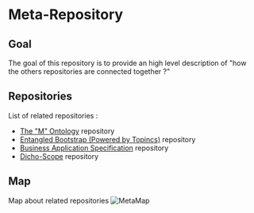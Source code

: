 Meta-Repository
==
Goal
-
The goal of this repository is to provide an high level description of 
"how the others repositories are connected together ?"

Repositories
-
List of related repositories :   
* <a href="https://github.com/iPlumb3r/The_M_Ontology">The "M" Ontology</a> repository   
* <a href="https://github.com/iPlumb3r/EntangledBootstrap_Topincs">Entangled Bootstrap (Powered by Topincs)</a> repository   
* <a href="https://github.com/iPlumb3r/BizApp-Spec-Methodo">Business Application Specification</a> repository   
* <a href="https://github.com/iPlumb3r/Dicho-Scope">Dicho-Scope</a> repository   

Map
-
Map about related repositories
![MetaMap](https://github.com/iPlumb3r/Meta/blob/master/Images/MetaMap.png)
